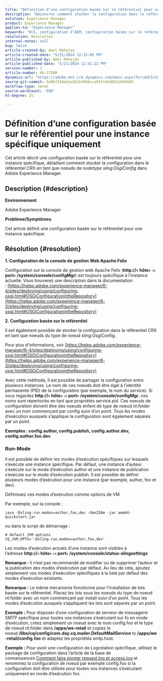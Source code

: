 ```yaml
---
title: "Définition d’une configuration basée sur le référentiel pour une instance spécifique uniquement"
description: "Découvrez comment stocker la configuration dans le référentiel CRX en tant que noeuds du type de noeud sling:OsgiConfig dans Adobe Experience Manager."
solution: Experience Manager
product: Experience Manager
applies-to: "Experience Manager"
keywords: "KCS, configuration d’AEM, configuration basée sur le référentiel, console de gestion web Apache Felix"
resolution: Resolution
internal-notes: null
bug: false
article-created-by: Amol Mahajan
article-created-date: "5/21/2024 12:15:05 PM"
article-published-by: Amol Mahajan
article-published-date: "5/21/2024 12:41:22 PM"
version-number: 3
article-number: KA-17500
dynamics-url: "https://adobe-ent.crm.dynamics.com/main.aspx?forceUCI=1&pagetype=entityrecord&etn=knowledgearticle&id=fd72e8bc-6b17-ef11-9f8a-6045bd006c82"
source-git-commit: 0a9bf244eb1a201bf068cca65fc84d93a103b689
workflow-type: tm+mt
source-wordcount: '500'
ht-degree: 2%

---
```


# Définition d’une configuration basée sur le référentiel pour une instance spécifique uniquement


Cet article décrit une configuration basée sur le référentiel pour une instance spécifique, détaillant comment stocker la configuration dans le référentiel CRX en tant que noeuds de *nodetype sling:OsgiConfig* dans Adobe Experience Manager.

## Description {#description}


<b>Environnement</b>

Adobe Experience Manager

<b>Problème/Symptômes</b>

Cet article définit une configuration basée sur le référentiel pour une instance spécifique.


## Résolution {#resolution}

<b>1. Configuration de la console de gestion Web Apache Felix</b>


Configuration sur la console de gestion web Apache Felix (<b>http://`<` hôte`>` :`<` port`>` /system/console/configMgr</b>) est toujours spécifique à l’instance actuelle.
Vous trouverez une description dans la documentation : [https://helpx.adobe.com/experience-manager/6-4/sites/deploying/using/configuring-osgi.html#OSGiConfigurationintheRepository](https://helpx.adobe.com/experience-manager/6-3/sites/deploying/using/configuring-osgi.html#OSGiConfigurationintheRepository)


<b>2. Configuration basée sur le référentiel</b>


Il est également possible de stocker la configuration dans le référentiel CRX en tant que noeuds du type de noeud sling:OsgiConfig.

Pour plus d’informations, voir [https://helpx.adobe.com/experience-manager/6-4/sites/deploying/using/configuring-osgi.html#OSGiConfigurationintheRepository](https://helpx.adobe.com/experience-manager/6-3/sites/deploying/using/configuring-osgi.html#OSGiConfigurationintheRepository)

Avec cette méthode, il est possible de partager la configuration entre plusieurs instances.
Le nom de ces noeuds doit être égal à l’identité permanente (PID) de la configuration (par exemple, le nom du service). Si vous regardez <b>http://`<` hôte`>` :`<` port`>` /system/console/configMgr</b>, ces noms sont répertoriés en tant que propriétés service.pid. Ces noeuds de configuration doivent être des noeuds enfant de type de noeud nt:folder avec un nom commençant par config suivi d’un point. Tous les modes d’exécution auxquels s’applique la configuration sont également séparés par un point.

<b>Exemples : config.author, config.publish, config.author.dev, config.author.foo.dev</b>



### <b>Run-Mode</b>

Il est possible de définir les modes d’exécution spécifiques sur lesquels s’exécute une instance spécifique. Par défaut, une instance d’auteur s’exécute sur le mode d’exécution author et une instance de publication s’exécute sur le mode d’exécution publish. Il est possible de définir plusieurs modes d’exécution pour une instance (par exemple, author, foo et dev).

Définissez ces modes d’exécution comme options de VM.

Par exemple, sur la console :


```
java -Dsling.run.modes=author,foo,dev -Xmx256m -jar aem64-quickstart.jar
```


ou dans le script de démarrage :


```
# default JVM options
CQ_JVM_OPTS='-Dsling.run.modes=author,foo,dev'
```


Les modes d’exécution actuels d’une instance sont visibles à l’adresse <b>http://`<` hôte`>` :`<` port`>` /system/console/status-slingsettings</b>

<b>Remarque :</b> Il n’est pas recommandé de modifier ou de supprimer l’auteur et la publication des modes d’exécution par défaut. Au lieu de cela, ajoutez simplement vos modes d’exécution spécifiques à la liste par défaut des modes d’exécution existants.

<b>Remarque :</b> Le même mécanisme fonctionne pour l’installation de lots basée sur le référentiel. Placez les lots sous les noeuds du type de noeud nt:folder avec un nom commençant par install suivi d’un point. Tous les modes d’exécution auxquels s’appliquent les lots sont séparés par un point.

<b>Exemple :</b> Pour disposer d’une configuration de serveur de messagerie SMTP spécifique pour toutes vos instances s’exécutant sur fo en mode d’exécution, créez simplement un noeud avec le nom config.foo et le type de noeud nt:folder dans <b>/apps/we-retail</b> et copiez le noeud <b>/libs/cq/config/com.day.cq.mailer.DefaultMailService</b> to <b>/apps/we-retail/config.foo</b> et adaptez les propriétés smtp.host.

<b>Exemple :</b> Pour avoir une configuration de Logrotation spécifique, utilisez le package de configuration dans l’article de la base de connaissances [Comment faire pivoter request.log et access.log](https://helpx.adobe.com/fr/experience-manager/kb/HowToRotateRequestAndAccessLog.html "Comment faire pivoter request.log et access.log ") et renommez la configuration de noeud par exemple config.foo si la configuration doit être utilisée pour toutes vos instances s’exécutant uniquement en mode d’exécution foo.
